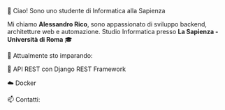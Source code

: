 👋 Ciao! Sono uno studente di Informatica alla Sapienza

Mi chiamo **Alessandro Rico**, sono appassionato di sviluppo backend, architetture web e automazione. Studio Informatica presso **La Sapienza - Università di Roma** 🎓

🎯 Attualmente sto imparando:

🔄 API REST con Django REST Framework

☁️ Docker

📫 Contatti:

